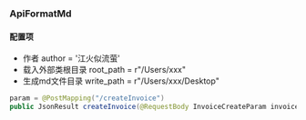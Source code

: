 ### ApiFormatMd
#### 配置项
- 作者 author = '江火似流萤'
- 载入外部类根目录 root_path = r"/Users/xxx"
- 生成md文件目录 write_path = r"/Users/xxx/Desktop"
```java
param = @PostMapping("/createInvoice")
public JsonResult createInvoice(@RequestBody InvoiceCreateParam invoiceCreateParam) {}
```